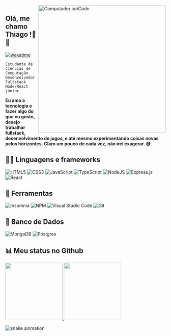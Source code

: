 
<img src="https://raw.githubusercontent.com/MicaelliMedeiros/micaellimedeiros/master/image/computer-illustration.png" min-width="400px" max-width="400px" width="400px" align="right" alt="Computador iuriCode">

## Olá, me chamo **Thiago** !👋😃
[![wakatime](https://wakatime.com/badge/user/21e16854-6312-47be-96c3-9762b3b611f7.svg)](https://wakatime.com/@21e16854-6312-47be-96c3-9762b3b611f7)


`Estudante de Ciências de Computação`
<br>
`Desenvolvedor Fullstack Node/React júnior`
<br>

**Eu amo a tecnologia e fazer algo do que eu gosto, desejo trabalhar fullstack, desenvolvimento de jogos, e até mesmo experimentando coisas novas pelos horizontes. Claro um pouco de cada vez, não irei exagerar. 😅**


## 🙆‍♂️ **Linguagens e frameworks**

![HTML5](https://img.shields.io/badge/html5-%23E34F26.svg?style=for-the-badge&logo=html5&logoColor=white)
![CSS3](https://img.shields.io/badge/css3-%231572B6.svg?style=for-the-badge&logo=css3&logoColor=white)
![JavaScript](https://img.shields.io/badge/javascript-%23323330.svg?style=for-the-badge&logo=javascript&logoColor=%23F7DF1E)
![TypeScript](https://img.shields.io/badge/typescript-%23007ACC.svg?style=for-the-badge&logo=typescript&logoColor=white)
![NodeJS](https://img.shields.io/badge/node.js-6DA55F?style=for-the-badge&logo=node.js&logoColor=white)
![Express.js](https://img.shields.io/badge/express.js-%23404d59.svg?style=for-the-badge&logo=express&logoColor=%2361DAFB)
![React](https://img.shields.io/badge/react-%2320232a.svg?style=for-the-badge&logo=react&logoColor=%2361DAFB)

## 💼 **Ferramentas**

![Insomnia](https://img.shields.io/badge/Insomnia-black?style=for-the-badge&logo=insomnia&logoColor=5849BE)
![NPM](https://img.shields.io/badge/NPM-%23000000.svg?style=for-the-badge&logo=npm&logoColor=white)
![Visual Studio Code](https://img.shields.io/badge/Visual%20Studio%20Code-0078d7.svg?style=for-the-badge&logo=visual-studio-code&logoColor=white)
![Git](https://img.shields.io/badge/git-%23F05033.svg?style=for-the-badge&logo=git&logoColor=white)

## 🎲 **Banco de Dados**
![MongoDB](https://img.shields.io/badge/MongoDB-%234ea94b.svg?style=for-the-badge&logo=mongodb&logoColor=white)
![Postgres](https://img.shields.io/badge/postgres-%23316192.svg?style=for-the-badge&logo=postgresql&logoColor=white)


## 📊 **Meu status no Github**
<div>
<a href="https://github.com/anuraghazra/github-readme-stats">
  <img height="180em" src="https://github-readme-stats.vercel.app/api?username=zThiagoR&show_icons=true&theme=onedark&custom_title=Status%20no%20GitHub&hide_border=true&count_private=true&hide_title=true&locale=pt-br" />
</a>
<a href="https://github.com/anuraghazra/convoychat">
  <img height="180em" src="https://github-readme-stats.vercel.app/api/top-langs/?username=zThiagoR&layout=compact&locale=pt-br" />
</a>
</div>

![snake ainmation](https://raw.githubusercontent.com/zThiagoR/zThiagoR/output/github-contribution-grid-snake.svg)



